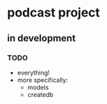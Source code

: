 # podcast project

## in development

### TODO
- everything!
- more specifically:
  - models
  - createdb
